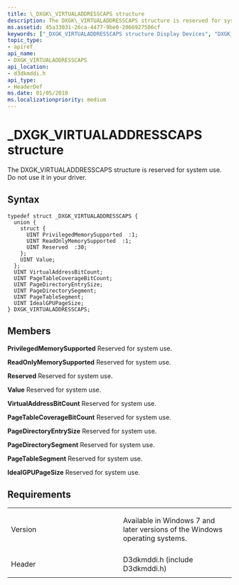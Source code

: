 ```yaml
---
title: \_DXGK\_VIRTUALADDRESSCAPS structure
description: The DXGK\_VIRTUALADDRESSCAPS structure is reserved for system use. Do not use it in your driver.
ms.assetid: 45a33031-26ca-4477-9be0-2066927506cf
keywords: ["_DXGK_VIRTUALADDRESSCAPS structure Display Devices", "DXGK_VIRTUALADDRESSCAPS structure Display Devices"]
topic_type:
- apiref
api_name:
- DXGK_VIRTUALADDRESSCAPS
api_location:
- d3dkmddi.h
api_type:
- HeaderDef
ms.date: 01/05/2018
ms.localizationpriority: medium
---
```


# \_DXGK\_VIRTUALADDRESSCAPS structure


The DXGK\_VIRTUALADDRESSCAPS structure is reserved for system use. Do not use it in your driver.

Syntax
------

```ManagedCPlusPlus
typedef struct _DXGK_VIRTUALADDRESSCAPS {
  union {
    struct {
      UINT PrivilegedMemorySupported  :1;
      UINT ReadOnlyMemorySupported  :1;
      UINT Reserved  :30;
    };
    UINT Value;
  };
  UINT VirtualAddressBitCount;
  UINT PageTableCoverageBitCount;
  UINT PageDirectoryEntrySize;
  UINT PageDirectorySegment;
  UINT PageTableSegment;
  UINT IdealGPUPageSize;
} DXGK_VIRTUALADDRESSCAPS;
```

Members
-------

**PrivilegedMemorySupported**
Reserved for system use.

**ReadOnlyMemorySupported**
Reserved for system use.

**Reserved**
Reserved for system use.

**Value**
Reserved for system use.

**VirtualAddressBitCount**
Reserved for system use.

**PageTableCoverageBitCount**
Reserved for system use.

**PageDirectoryEntrySize**
Reserved for system use.

**PageDirectorySegment**
Reserved for system use.

**PageTableSegment**
Reserved for system use.

**IdealGPUPageSize**
Reserved for system use.

Requirements
------------

<table>
<colgroup>
<col width="50%" />
<col width="50%" />
</colgroup>
<tbody>
<tr class="odd">
<td align="left"><p>Version</p></td>
<td align="left"><p>Available in Windows 7 and later versions of the Windows operating systems.</p></td>
</tr>
<tr class="even">
<td align="left"><p>Header</p></td>
<td align="left">D3dkmddi.h (include D3dkmddi.h)</td>
</tr>
</tbody>
</table>

 

 





